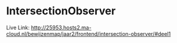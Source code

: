 # IntersectionObserver

Live Link: http://25953.hosts2.ma-cloud.nl/bewijzenmap/jaar2/frontend/intersection-observer/#deel1
